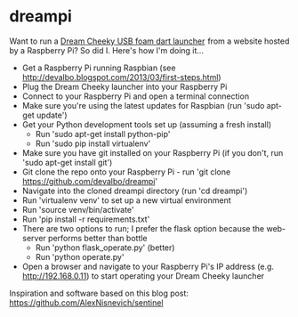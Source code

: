 dreampi
=======

Want to run a <a target="_blank" href="http://www.amazon.com/s/?_encoding=UTF8&camp=1789&creative=390957&field-keywords=dream%20cheeky&linkCode=ur2&sprefix=dream%20chee%2Caps%2C165&tag=devalbo-20&url=search-alias%3Dtoys-and-games">Dream Cheeky USB foam dart launcher</a><img src="https://www.assoc-amazon.com/e/ir?t=devalbo-20&l=ur2&o=1" width="1" height="1" border="0" alt="" style="border:none !important; margin:0px !important;" />
from a website hosted by a Raspberry Pi? So did I. Here's how I'm doing it...

* Get a Raspberry Pi running Raspbian (see http://devalbo.blogspot.com/2013/03/first-steps.html)
* Plug the Dream Cheeky launcher into your Raspberry Pi
* Connect to your Raspberry Pi and open a terminal connection
* Make sure you're using the latest updates for Raspbian (run 'sudo apt-get update')
* Get your Python development tools set up (assuming a fresh install)
  - Run 'sudo apt-get install python-pip'
  - Run 'sudo pip install virtualenv'
* Make sure you have git installed on your Raspberry Pi (if you don't, run 'sudo apt-get install git')
* Git clone the repo onto your Raspberry Pi - run 'git clone https://github.com/devalbo/dreampi'
* Navigate into the cloned dreampi directory (run 'cd dreampi')
* Run 'virtualenv venv' to set up a new virtual environment
* Run 'source venv/bin/activate'
* Run 'pip install -r requirements.txt'
* There are two options to run; I prefer the flask option because the web-server performs better than bottle
  - Run 'python flask_operate.py' (better)
  - Run 'python operate.py'
* Open a browser and navigate to your Raspberry Pi's IP address (e.g. http://192.168.0.11) to start
operating your Dream Cheeky launcher

Inspiration and software based on this blog post: https://github.com/AlexNisnevich/sentinel
